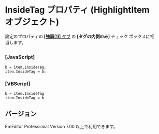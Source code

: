 # InsideTag プロパティ (HighlightItem オブジェクト)

設定のプロパティの [**\[強調(1)\]** タブ](../../dlg/properties/highlight1/index) の
**\[タグの内側のみ\]** チェック ボックスに相当します。

## 

### \[JavaScript\]

```
b = item.InsideTag;
item.InsideTag = b;
```

### \[VBScript\]

```
b = item.InsideTag
item.InsideTag = b
```

## バージョン

EmEditor Professional Version 7.00 以上で利用できます。
